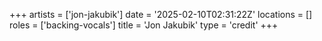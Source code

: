 +++
artists = ['jon-jakubik']
date = '2025-02-10T02:31:22Z'
locations = []
roles = ['backing-vocals']
title = 'Jon Jakubik'
type = 'credit'
+++
